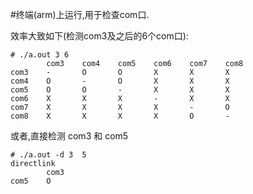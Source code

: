 #终端(arm)上运行,用于检查com口.

效率大致如下(检测com3及之后的6个com口):

```
# ./a.out 3 6
        com3    com4    com5    com6    com7    com8    
com3    -       O       O       X       X       X       
com4    O       -       O       X       X       X       
com5    O       O       -       X       X       X       
com6    X       X       X       -       X       X       
com7    X       X       X       X       -       O       
com8    X       X       X       X       O       -   
```

或者,直接检测 com3 和 com5

```
# ./a.out -d 3  5
directlink
        com3
com5    O
```
